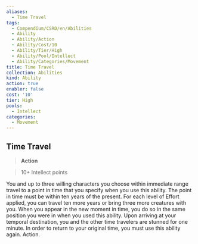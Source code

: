 ```yaml
---
aliases:
  - Time Travel
tags:
  - Compendium/CSRD/en/Abilities
  - Ability
  - Ability/Action
  - Ability/Cost/10
  - Ability/Tier/High
  - Ability/Pool/Intellect
  - Ability/Categories/Movement
title: Time Travel
collection: Abilities
kind: Ability
action: true
enabler: false
cost: '10'
tier: High
pools:
  - Intellect
categories:
  - Movement
---
```

## Time Travel    
>**Action**    
>10+ Intellect points  
    
You and up to three willing characters you choose within immediate range travel to a point in time that you specify when you use this ability. The point in time must be within ten years of the present. For each level of Effort applied, you can travel ten more years or bring three more creatures with you. When you appear in the new moment in time, you do so in the same position you were in when you used this ability. Upon arriving at your temporal destination, you and the other time travelers are stunned for one minute. In order to return to your original time, you must use this ability again. Action.
